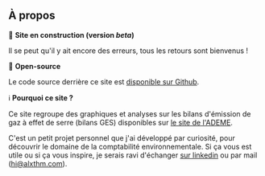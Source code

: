 ## À propos

🚧 **Site en construction (version _beta_)**

Il se peut qu'il y ait encore des erreurs, tous les retours sont bienvenus !

🐧 **Open-source**

Le code source derrière ce site est [disponible sur Github](https://github.com/alxthm/data-explorer-bilans-ges).

ℹ️ **Pourquoi ce site ?**

Ce site regroupe des graphiques et analyses sur les bilans d'émission de gaz à effet de serre (bilans GES) disponibles sur [le site de l'ADEME](https://bilans-ges.ademe.fr/).

C'est un petit projet personnel que j'ai développé par curiosité, pour découvrir le domaine de la comptabilité environnementale. Si ça vous est utile ou si ça vous inspire, je serais ravi d'échanger [sur linkedin](https://www.linkedin.com/in/alxthm/) ou par mail (hi@alxthm.com).
